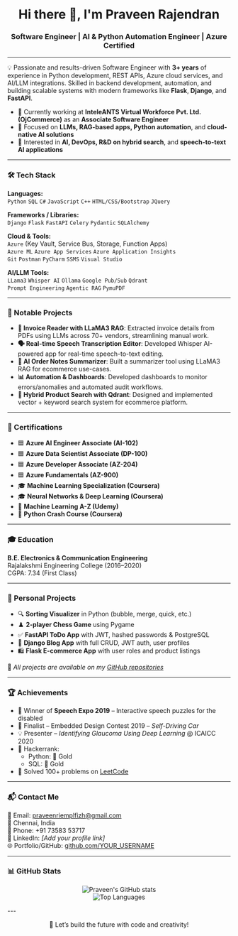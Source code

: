 <h1 align="center">Hi there 👋, I'm Praveen Rajendran</h1>
<h3 align="center">Software Engineer | AI & Python Automation Engineer | Azure Certified</h3>

---

💡 Passionate and results-driven Software Engineer with **3+ years** of experience in Python development, REST APIs, Azure cloud services, and AI/LLM integrations. Skilled in backend development, automation, and building scalable systems with modern frameworks like **Flask**, **Django**, and **FastAPI**.

- 🔭 Currently working at **InteleANTS Virtual Workforce Pvt. Ltd. (OjCommerce)** as an **Associate Software Engineer**
- 🌱 Focused on **LLMs, RAG-based apps, Python automation**, and **cloud-native AI solutions**
- 🧠 Interested in **AI, DevOps, R&D on hybrid search**, and **speech-to-text AI applications**

---

### 🛠️ Tech Stack

**Languages:**  
`Python` `SQL` `C#` `JavaScript` `C++` `HTML/CSS/Bootstrap` `JQuery`

**Frameworks / Libraries:**  
`Django` `Flask` `FastAPI` `Celery` `Pydantic` `SQLAlchemy`

**Cloud & Tools:**  
`Azure` (Key Vault, Service Bus, Storage, Function Apps)  
`Azure ML` `Azure App Services` `Azure Application Insights`  
`Git` `Postman` `PyCharm` `SSMS` `Visual Studio`

**AI/LLM Tools:**  
`LLama3` `Whisper AI` `Ollama` `Google Pub/Sub` `Qdrant`  
`Prompt Engineering` `Agentic RAG` `PymuPDF`

---

### 🚀 Notable Projects

- **🧾 Invoice Reader with LLaMA3 RAG**: Extracted invoice details from PDFs using LLMs across 70+ vendors, streamlining manual work.
- **🗣️ Real-time Speech Transcription Editor**: Developed Whisper AI-powered app for real-time speech-to-text editing.
- **🛒 AI Order Notes Summarizer**: Built a summarizer tool using LLaMA3 RAG for ecommerce use-cases.
- **📊 Automation & Dashboards**: Developed dashboards to monitor errors/anomalies and automated audit workflows.
- **🔎 Hybrid Product Search with Qdrant**: Designed and implemented vector + keyword search system for ecommerce platform.

---

### 🧠 Certifications

- 🟦 **Azure AI Engineer Associate (AI-102)**  
- 🟦 **Azure Data Scientist Associate (DP-100)**  
- 🟦 **Azure Developer Associate (AZ-204)**  
- 🟦 **Azure Fundamentals (AZ-900)**  
- 🎓 **Machine Learning Specialization (Coursera)**  
- 🎓 **Neural Networks & Deep Learning (Coursera)**  
- 🧪 **Machine Learning A-Z (Udemy)**  
- 🐍 **Python Crash Course (Coursera)**

---

### 🎓 Education

**B.E. Electronics & Communication Engineering**  
Rajalakshmi Engineering College (2016–2020)  
CGPA: 7.34 (First Class)

---

### 📌 Personal Projects

- 🔍 **Sorting Visualizer** in Python (bubble, merge, quick, etc.)
- ♟️ **2-player Chess Game** using Pygame
- ✅ **FastAPI ToDo App** with JWT, hashed passwords & PostgreSQL
- 📝 **Django Blog App** with full CRUD, JWT auth, user profiles
- 🛍️ **Flask E-commerce App** with user roles and product listings

📌 *All projects are available on my [GitHub repositories](https://github.com/YOUR_USERNAME)*

---

### 🏆 Achievements

- 🥇 Winner of **Speech Expo 2019** – Interactive speech puzzles for the disabled
- 🚗 Finalist – Embedded Design Contest 2019 – *Self-Driving Car*
- 💡 Presenter – *Identifying Glaucoma Using Deep Learning* @ ICAICC 2020
- 🥈 Hackerrank:  
  - Python: 🥇 Gold  
  - SQL: 🥇 Gold  
- 🧩 Solved 100+ problems on [LeetCode](https://leetcode.com/PraveenRI1999)

---

### 📬 Contact Me

📧 Email: [praveenriemplfizh@gmail.com](mailto:praveenriemplfizh@gmail.com)  
📍 Chennai, India  
📱 Phone: +91 73583 53717  
🔗 LinkedIn: *[Add your profile link]*  
🌐 Portfolio/GitHub: [github.com/YOUR_USERNAME](https://github.com/YOUR_USERNAME)

---

### 📊 GitHub Stats

<p align="center">
  <img src="https://github-readme-stats.vercel.app/api?username=praveenRI007&show_icons=true&theme=radical" alt="Praveen's GitHub stats" />
  <br />
  <img src="https://github-readme-stats.vercel.app/api/top-langs/?username=praveenRI007&layout=compact&theme=radical" alt="Top Languages" />
</p>
---

<p align="center">🚀 Let’s build the future with code and creativity!</p>
